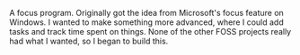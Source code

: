 A focus program. Originally got the idea from Microsoft's focus feature on Windows. I wanted to make something more advanced, where I could add tasks and track time spent on things. None of the other FOSS projects really had what I wanted, so I began to build this.
